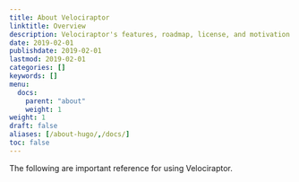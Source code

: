 ```yaml
---
title: About Velociraptor
linktitle: Overview
description: Velociraptor's features, roadmap, license, and motivation.
date: 2019-02-01
publishdate: 2019-02-01
lastmod: 2019-02-01
categories: []
keywords: []
menu:
  docs:
    parent: "about"
    weight: 1
weight: 1
draft: false
aliases: [/about-hugo/,/docs/]
toc: false
---
```


The following are important reference for using Velociraptor.
